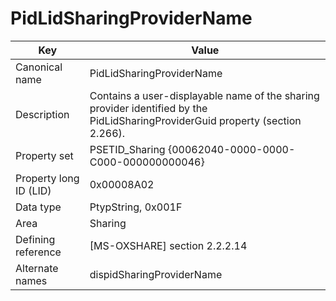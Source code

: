 # PidLidSharingProviderName

| Key | Value |
|---|---|
| Canonical name | PidLidSharingProviderName |
| Description | Contains a user-displayable name of the sharing provider identified by the PidLidSharingProviderGuid property (section 2.266). |
| Property set | PSETID_Sharing {00062040-0000-0000-C000-000000000046} |
| Property long ID (LID) | 0x00008A02 |
| Data type | PtypString, 0x001F |
| Area | Sharing |
| Defining reference | [MS-OXSHARE] section 2.2.2.14 |
| Alternate names | dispidSharingProviderName |
